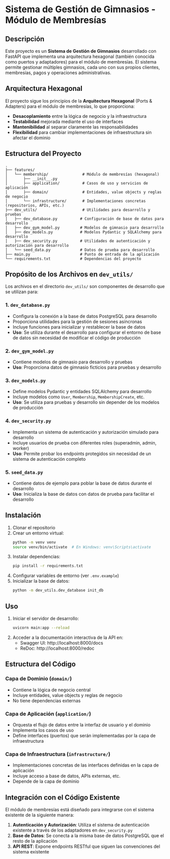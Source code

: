 # Sistema de Gestión de Gimnasios - Módulo de Membresías

## Descripción

Este proyecto es un **Sistema de Gestión de Gimnasios** desarrollado con FastAPI que implementa una arquitectura hexagonal (también conocida como puertos y adaptadores) para el módulo de membresías. El sistema permite gestionar múltiples gimnasios, cada uno con sus propios clientes, membresías, pagos y operaciones administrativas.

## Arquitectura Hexagonal

El proyecto sigue los principios de la **Arquitectura Hexagonal** (Ports & Adapters) para el módulo de membresías, lo que proporciona:

- **Desacoplamiento** entre la lógica de negocio y la infraestructura
- **Testabilidad** mejorada mediante el uso de interfaces
- **Mantenibilidad** al separar claramente las responsabilidades
- **Flexibilidad** para cambiar implementaciones de infraestructura sin afectar el dominio

## Estructura del Proyecto

```
.
├── features/
│   └── membership/               # Módulo de membresías (hexagonal)
│       ├── __init__.py
│       ├── application/          # Casos de uso y servicios de aplicación
│       ├── domain/               # Entidades, value objects y reglas de negocio
│       └── infrastructure/       # Implementaciones concretas (repositorios, APIs, etc.)
├── dev_utils/                    # Utilidades para desarrollo y pruebas
│   ├── dev_database.py          # Configuración de base de datos para desarrollo
│   ├── dev_gym_model.py         # Modelos de gimnasio para desarrollo
│   ├── dev_models.py            # Modelos Pydantic y SQLAlchemy para desarrollo
│   ├── dev_security.py          # Utilidades de autenticación y autorización para desarrollo
│   └── seed_data.py             # Datos de prueba para desarrollo
├── main.py                      # Punto de entrada de la aplicación
└── requirements.txt             # Dependencias del proyecto
```

## Propósito de los Archivos en `dev_utils/`

Los archivos en el directorio `dev_utils/` son componentes de desarrollo que se utilizan para:

### 1. `dev_database.py`
- Configura la conexión a la base de datos PostgreSQL para desarrollo
- Proporciona utilidades para la gestión de sesiones asíncronas
- Incluye funciones para inicializar y restablecer la base de datos
- **Uso**: Se utiliza durante el desarrollo para configurar el entorno de base de datos sin necesidad de modificar el código de producción

### 2. `dev_gym_model.py`
- Contiene modelos de gimnasio para desarrollo y pruebas
- **Uso**: Proporciona datos de gimnasio ficticios para pruebas y desarrollo

### 3. `dev_models.py`
- Define modelos Pydantic y entidades SQLAlchemy para desarrollo
- Incluye modelos como `User`, `Membership`, `MembershipCreate`, etc.
- **Uso**: Se utiliza para pruebas y desarrollo sin depender de los modelos de producción

### 4. `dev_security.py`
- Implementa un sistema de autenticación y autorización simulado para desarrollo
- Incluye usuarios de prueba con diferentes roles (superadmin, admin, worker)
- **Uso**: Permite probar los endpoints protegidos sin necesidad de un sistema de autenticación completo

### 5. `seed_data.py`
- Contiene datos de ejemplo para poblar la base de datos durante el desarrollo
- **Uso**: Inicializa la base de datos con datos de prueba para facilitar el desarrollo


## Instalación

1. Clonar el repositorio
2. Crear un entorno virtual:
   ```bash
   python -m venv venv
   source venv/bin/activate  # En Windows: venv\Scripts\activate
   ```
3. Instalar dependencias:
   ```bash
   pip install -r requirements.txt
   ```
4. Configurar variables de entorno (ver `.env.example`)
5. Inicializar la base de datos:
   ```bash
   python -m dev_utils.dev_database init_db
   ```

## Uso

1. Iniciar el servidor de desarrollo:
   ```bash
   uvicorn main:app --reload
   ```
2. Acceder a la documentación interactiva de la API en:
   - Swagger UI: http://localhost:8000/docs
   - ReDoc: http://localhost:8000/redoc

## Estructura del Código

### Capa de Dominio (`domain/`)
- Contiene la lógica de negocio central
- Incluye entidades, value objects y reglas de negocio
- No tiene dependencias externas

### Capa de Aplicación (`application/`)
- Orquesta el flujo de datos entre la interfaz de usuario y el dominio
- Implementa los casos de uso
- Define interfaces (puertos) que serán implementadas por la capa de infraestructura

### Capa de Infraestructura (`infrastructure/`)
- Implementaciones concretas de las interfaces definidas en la capa de aplicación
- Incluye acceso a base de datos, APIs externas, etc.
- Depende de la capa de dominio

## Integración con el Código Existente

El módulo de membresías está diseñado para integrarse con el sistema existente de la siguiente manera:

1. **Autenticación y Autorización**: Utiliza el sistema de autenticación existente a través de los adaptadores en `dev_security.py`
2. **Base de Datos**: Se conecta a la misma base de datos PostgreSQL que el resto de la aplicación
3. **API REST**: Expone endpoints RESTful que siguen las convenciones del sistema existente
